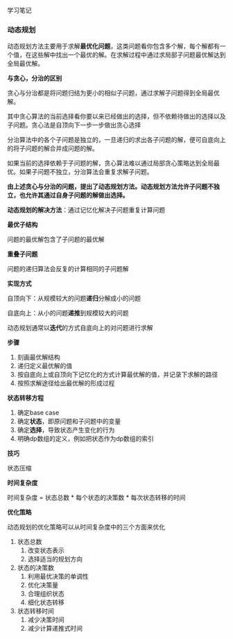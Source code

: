 学习笔记

### 动态规划

动态规划方法主要用于求解**最优化问题**，这类问题看你包含多个解，每个解都有一个值，在这些解中找出一个最优的解。在求解过程中通过求局部子问题最优解达到全局最优解。

**与贪心，分治的区别**

贪心与分治都是将问题归结为更小的相似子问题，通过求解子问题得到全局最优解。

其中贪心算法的当前选择看你要以来已经做出的选择，但不依赖待做出的选择以及子问题。贪心法是自顶向下一步一步做出贪心选择

分治算法中的各个子问题是独立的，一旦递归的求出各子问题的解，便可自底向上的将子问题的解合并成问题的解。

如果当前的选择依赖于子问题的解，贪心算法难以通过局部贪心策略达到全局最优。如果子问题不独立，分治算法会重复求解子问题。

**由上述贪心与分治的问题，提出了动态规划方法。动态规划方法允许子问题不独立，也允许其通过自身子问题的解做出选择。**

**动态规划的解决方法**：通过记忆化解决子问题重复计算问题

**最优子结构**

问题的最优解包含了子问题的最优解

**重叠子问题**

问题的递归算法会反复的计算相同的子问题解

**实现方式**

自顶向下：从规模较大的问题**递归**分解成小的问题

自底向上：从小的问题**递推**到规模较大的问题

动态规划通常以**迭代**的方式自底向上的对问题进行求解

**步骤**
1. 刻画最优解结构
2. 递归定义最优解的值
3. 按自底向上或自顶向下记忆化的方式计算最优解的值，并记录下求解的路径
4. 按照求解途径给出最优解的形成过程

**状态转移方程**

1. 确定base case
2. 确定**状态**，即原问题和子问题中的变量
3. 确定**选择**，导致状态产生变化的行为
4. 明确dp数组的定义，例如把状态作为dp数组的索引

**技巧**

状态压缩

**时间复杂度**

时间复杂度 = 状态总数 * 每个状态的决策数 * 每次状态转移的时间

**优化策略**

动态规划的优化策略可以从时间复杂度中的三个方面来优化
1. 状态总数
   1. 改变状态表示
   2. 选择适当的规划方向
2. 状态的决策数
   1. 利用最优决策的单调性
   2. 优化决策量
   3. 合理组织状态
   4. 细化状态转移
3. 状态转移时间
   1. 减少决策时间
   2. 减少计算递推式时间


